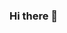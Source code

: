 ### Hi there 👋

<!--
**YashGaur000/YashGaur000** is a ✨ _special_ ✨ repository because its `README.md` (this file) appears on your GitHub profile.

Here are some ideas to get you started:

- 🔭 I’m currently working on Web App development using MERN stack technology.
- 🌱 I’m currently learning MLops(outer loop) to automate the CI/CD via machine learning algorithms.
- 👯 I’m looking to collaborate on creative OS to observe and contribute my analyzing skills and coding skills to build something better for everyone.
- 🤔 I’m looking for help with deep knowledge and applied use cases of Blockchains, smart contracts, DeFi, DAO, Tokenomics, and everything related to it before diving deep into the world of decentralized development.
- 💬 Ask me about anything, expand my knowledge and yours too, and I'll be more than happy.
- 📫 How to reach me: just two continuous email is more than enough to reach me. yashgaur3000@gmail.com
- 😄 Pronouns: He/him
- ⚡ Funny Developer: Use dark mode everywhere because light attracts bugs. Sorry if it's a lame joke but I kind of find it funny.
-->
